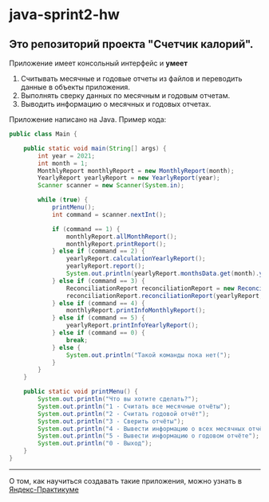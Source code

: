 # java-sprint2-hw
## Это репозиторий проекта "Счетчик калорий".
Приложение имеет консольный интерфейс и **умеет**
1. Считывать месячные и годовые отчеты из файлов и переводить данные в объекты приложения. 
2. Выполнять сверку данных по месячным и годовым отчетам.
3. Выводить информацию о месячных и годовых отчетах.

Приложение написано на Java. Пример кода:
```java
public class Main {

    public static void main(String[] args) {
        int year = 2021;
        int month = 1;
        MonthlyReport monthlyReport = new MonthlyReport(month);
        YearlyReport yearlyReport = new YearlyReport(year);
        Scanner scanner = new Scanner(System.in);

        while (true) {
            printMenu();
            int command = scanner.nextInt();

            if (command == 1) {
                monthlyReport.allMonthReport();
                monthlyReport.printReport();
            } else if (command == 2) {
                yearlyReport.calculationYearlyReport();
                yearlyReport.report();
                System.out.println(yearlyReport.monthsData.get(month).yearlyContent);
            } else if (command == 3) {
                ReconciliationReport reconciliationReport = new ReconciliationReport();
                reconciliationReport.reconciliationReport(yearlyReport, monthlyReport);
            } else if (command == 4) {
                monthlyReport.printInfoMonthlyReport();
            } else if (command == 5) {
                yearlyReport.printInfoYearlyReport();
            } else if (command == 0) {
                break;
            } else {
                System.out.println("Такой команды пока нет(");
            }
        }
    }

    public static void printMenu() {
        System.out.println("Что вы хотите сделать?");
        System.out.println("1 - Считать все месячные отчёты");
        System.out.println("2 - Считать годовой отчёт");
        System.out.println("3 - Сверить отчёты");
        System.out.println("4 - Вывести информацию о всех месячных отчётах");
        System.out.println("5 - Вывести информацию о годовом отчёте");
        System.out.println("0 - Выход");
    }
}
```
------
О том, как научиться создавать такие приложения, можно узнать в [Яндекс-Практикуме](https://practicum.yandex.ru/java-developer/ "Тут учат Java!")